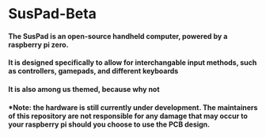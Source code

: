 # SusPad-Beta
#### The SusPad is an open-source handheld computer, powered by a raspberry pi zero.
#### It is designed specifically to allow for interchangable input methods, such as controllers, gamepads, and different keyboards
#### It is also among us themed, because why not

#### *Note: the hardware is still currently under development. The maintainers of this repository are not responsible for any damage that may occur to your raspberry pi should you choose to use the PCB design.
